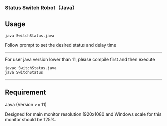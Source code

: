 ### Status Switch Robot（Java）

## Usage
```
java SwitchStatus.java
```
Follow prompt to set the desired status and delay time

---

For user java version lower than 11, please compile first and then execute
```
javac SwitchStatus.java
java SwitchStatus
```
---

## Requirement
Java (Version >= 11)

Designed for main monitor resolution 1920x1080 and Windows scale for this monitor should be 125%.
